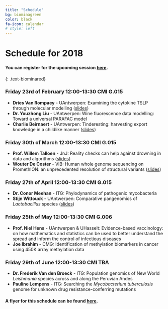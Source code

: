 ```yaml
---
title: "Schedule"
bg: biominagreen
color: black
fa-icon: calendar
# style: left
---
```


# Schedule for 2018

#### You can register for the upcoming session [here](https://goo.gl/forms/9gnNUiLWfZA59ATE2).
{: .text-biominared}

### Friday 23rd of February 12:00-13:30 CMI G.015

* **Dries Van Rompaey** - UAntwerpen: Examining the cytokine TSLP through molecular modelling ([slides](pdf/driesvanrompaey_2018-02-23.pdf))
* **Dr. Youzhong Liu** - UAntwerpen: Wine fluorescence data modelling: Toward a universal PARAFAC model
* **Charlie Beirnaert** - UAntwerpen: Tinderesting: harvesting export knowledge in a childlike manner ([slides](pdf/charliebeirnaert_2018-02-23.pdf))

### Friday 30th of March 12:00-13:30 CMI G.015

* **Prof. Willem Talloen** - JnJ: Reality checks can help against drowning in data and algorithms ([slides](pdf/wtalloen_2018-03-30.pdf))
* **Wouter De Coster** - VIB: Human whole genome sequencing on PromethION: an unprecedented resolution of structural variants ([slides](pdf/WouterDeCoster_2018-03-30.pdf))

### Friday 27th of April 12:00-13:30 CMI G.015

* **Dr. Conor Meehan** - ITG: Phylodynamics of pathogenic mycobacteria
* **Stijn Wittouck** - UAntwerpen: Comparative pangenomics of *Lactobacillus* species ([slides](pdf/stijnwittouck_2018-04-27.pdf))

### Friday 25th of May 12:00-13:30 CMI G.006

* **Prof. Niel Hens** - UAntwerpen & UHasselt: Evidence-based vaccinology: on how mathematics and statistics can be used to better understand the spread and inform the control of infectious diseases
* **Joe Ibrahim** - CMG: Identification of methylation biomarkers in cancer using 450K array methylation data

### Friday 29th of June 12:00-13:30 CMI TBA

* **Dr. Frederik Van den Broeck** - ITG: Population genomics of New World *Leishmania* species across and along the Peruvian Andes
* **Pauline Lempens** - ITG: Searching the *Mycobacterium tuberculosis* genome for unknown drug resistance-conferring mutations

#### A flyer for this schedule can be found [here](pdf/poster_2018.pdf).
